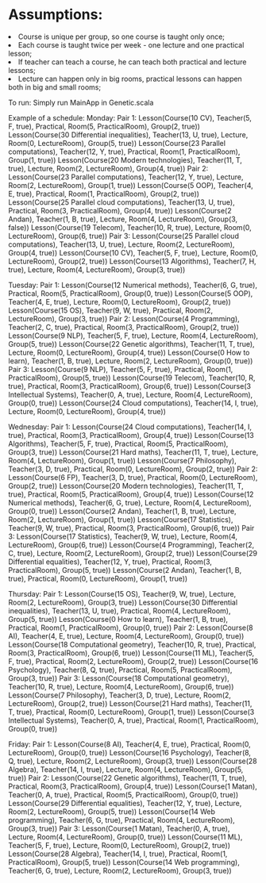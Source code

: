<H1>Assumptions:</H1>
<li>Course is unique per group, so one course is taught only once; </li>
<li>Each course is taught twice per week - one lecture and one practical lesson;</li>
<li>If teacher can teach a course, he can teach both practical and lecture lessons;</li>
<li>Lecture can happen only in big rooms, practical lessons can happen both in big and small rooms;</li>

To run: 
Simply run MainApp in Genetic.scala

Example of a schedule: 
Monday:
Pair 1: Lesson(Course(10 CV), Teacher(5, F, true), Practical, Room(5, PracticalRoom), Group(2, true))
Lesson(Course(30 Differential inequalities), Teacher(13, U, true), Lecture, Room(0, LectureRoom), Group(5, true))
Lesson(Course(23 Parallel computations), Teacher(12, Y, true), Practical, Room(1, PracticalRoom), Group(1, true))
Lesson(Course(20 Modern technologies), Teacher(11, T, true), Lecture, Room(2, LectureRoom), Group(4, true))
Pair 2: Lesson(Course(23 Parallel computations), Teacher(12, Y, true), Lecture, Room(2, LectureRoom), Group(1, true))
Lesson(Course(5 OOP), Teacher(4, E, true), Practical, Room(1, PracticalRoom), Group(2, true))
Lesson(Course(25 Parallel cloud computations), Teacher(13, U, true), Practical, Room(3, PracticalRoom), Group(4, true))
Lesson(Course(2 Andan), Teacher(1, B, true), Lecture, Room(4, LectureRoom), Group(3, false))
Lesson(Course(19 Telecom), Teacher(10, R, true), Lecture, Room(0, LectureRoom), Group(6, true))
Pair 3: Lesson(Course(25 Parallel cloud computations), Teacher(13, U, true), Lecture, Room(2, LectureRoom), Group(4, true))
Lesson(Course(10 CV), Teacher(5, F, true), Lecture, Room(0, LectureRoom), Group(2, true))
Lesson(Course(13 Algorithms), Teacher(7, H, true), Lecture, Room(4, LectureRoom), Group(3, true))


Tuesday:
Pair 1: Lesson(Course(12 Numerical methods), Teacher(6, G, true), Practical, Room(5, PracticalRoom), Group(0, true))
Lesson(Course(5 OOP), Teacher(4, E, true), Lecture, Room(0, LectureRoom), Group(2, true))
Lesson(Course(15 OS), Teacher(9, W, true), Practical, Room(2, LectureRoom), Group(3, true))
Pair 2: Lesson(Course(4 Programming), Teacher(2, C, true), Practical, Room(3, PracticalRoom), Group(2, true))
Lesson(Course(9 NLP), Teacher(5, F, true), Lecture, Room(4, LectureRoom), Group(5, true))
Lesson(Course(22 Genetic algorithms), Teacher(11, T, true), Lecture, Room(0, LectureRoom), Group(4, true))
Lesson(Course(0 How to learn), Teacher(1, B, true), Lecture, Room(2, LectureRoom), Group(0, true))
Pair 3: Lesson(Course(9 NLP), Teacher(5, F, true), Practical, Room(1, PracticalRoom), Group(5, true))
Lesson(Course(19 Telecom), Teacher(10, R, true), Practical, Room(3, PracticalRoom), Group(6, true))
Lesson(Course(3 Intellectual Systems), Teacher(0, A, true), Lecture, Room(4, LectureRoom), Group(0, true))
Lesson(Course(24 Cloud computations), Teacher(14, I, true), Lecture, Room(0, LectureRoom), Group(4, true))


Wednesday:
Pair 1: Lesson(Course(24 Cloud computations), Teacher(14, I, true), Practical, Room(3, PracticalRoom), Group(4, true))
Lesson(Course(13 Algorithms), Teacher(5, F, true), Practical, Room(5, PracticalRoom), Group(3, true))
Lesson(Course(21 Hard maths), Teacher(11, T, true), Lecture, Room(4, LectureRoom), Group(1, true))
Lesson(Course(7 Philosophy), Teacher(3, D, true), Practical, Room(0, LectureRoom), Group(2, true))
Pair 2: Lesson(Course(6 FP), Teacher(3, D, true), Practical, Room(0, LectureRoom), Group(2, true))
Lesson(Course(20 Modern technologies), Teacher(11, T, true), Practical, Room(5, PracticalRoom), Group(4, true))
Lesson(Course(12 Numerical methods), Teacher(6, G, true), Lecture, Room(4, LectureRoom), Group(0, true))
Lesson(Course(2 Andan), Teacher(1, B, true), Lecture, Room(2, LectureRoom), Group(1, true))
Lesson(Course(17 Statistics), Teacher(9, W, true), Practical, Room(3, PracticalRoom), Group(6, true))
Pair 3: Lesson(Course(17 Statistics), Teacher(9, W, true), Lecture, Room(4, LectureRoom), Group(6, true))
Lesson(Course(4 Programming), Teacher(2, C, true), Lecture, Room(2, LectureRoom), Group(2, true))
Lesson(Course(29 Differential equalities), Teacher(12, Y, true), Practical, Room(3, PracticalRoom), Group(5, true))
Lesson(Course(2 Andan), Teacher(1, B, true), Practical, Room(0, LectureRoom), Group(1, true))


Thursday:
Pair 1: Lesson(Course(15 OS), Teacher(9, W, true), Lecture, Room(2, LectureRoom), Group(3, true))
Lesson(Course(30 Differential inequalities), Teacher(13, U, true), Practical, Room(4, LectureRoom), Group(5, true))
Lesson(Course(0 How to learn), Teacher(1, B, true), Practical, Room(1, PracticalRoom), Group(0, true))
Pair 2: Lesson(Course(8 AI), Teacher(4, E, true), Lecture, Room(4, LectureRoom), Group(0, true))
Lesson(Course(18 Computational geometry), Teacher(10, R, true), Practical, Room(3, PracticalRoom), Group(6, true))
Lesson(Course(11 ML), Teacher(5, F, true), Practical, Room(2, LectureRoom), Group(2, true))
Lesson(Course(16 Psychology), Teacher(8, Q, true), Practical, Room(5, PracticalRoom), Group(3, true))
Pair 3: Lesson(Course(18 Computational geometry), Teacher(10, R, true), Lecture, Room(4, LectureRoom), Group(6, true))
Lesson(Course(7 Philosophy), Teacher(3, D, true), Lecture, Room(2, LectureRoom), Group(2, true))
Lesson(Course(21 Hard maths), Teacher(11, T, true), Practical, Room(0, LectureRoom), Group(1, true))
Lesson(Course(3 Intellectual Systems), Teacher(0, A, true), Practical, Room(1, PracticalRoom), Group(0, true))


Friday:
Pair 1: Lesson(Course(8 AI), Teacher(4, E, true), Practical, Room(0, LectureRoom), Group(0, true))
Lesson(Course(16 Psychology), Teacher(8, Q, true), Lecture, Room(2, LectureRoom), Group(3, true))
Lesson(Course(28 Algebra), Teacher(14, I, true), Lecture, Room(4, LectureRoom), Group(5, true))
Pair 2: Lesson(Course(22 Genetic algorithms), Teacher(11, T, true), Practical, Room(3, PracticalRoom), Group(4, true))
Lesson(Course(1 Matan), Teacher(0, A, true), Practical, Room(5, PracticalRoom), Group(0, true))
Lesson(Course(29 Differential equalities), Teacher(12, Y, true), Lecture, Room(2, LectureRoom), Group(5, true))
Lesson(Course(14 Web programming), Teacher(6, G, true), Practical, Room(4, LectureRoom), Group(3, true))
Pair 3: Lesson(Course(1 Matan), Teacher(0, A, true), Lecture, Room(4, LectureRoom), Group(0, true))
Lesson(Course(11 ML), Teacher(5, F, true), Lecture, Room(0, LectureRoom), Group(2, true))
Lesson(Course(28 Algebra), Teacher(14, I, true), Practical, Room(1, PracticalRoom), Group(5, true))
Lesson(Course(14 Web programming), Teacher(6, G, true), Lecture, Room(2, LectureRoom), Group(3, true))